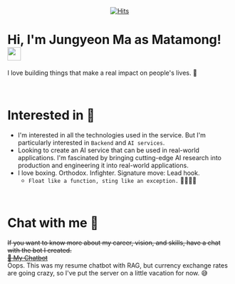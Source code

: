   <div align=center>
	
[![Hits](https://hits.seeyoufarm.com/api/count/incr/badge.svg?url=https%3A%2F%2Fgithub.com%2Fmatamong&count_bg=%236AA4DA&title_bg=%23B4AFAF&icon=&icon_color=%23E7E7E7&title=hits&edge_flat=false)](https://hits.seeyoufarm.com)	
  </div>
  
# Hi, I'm Jungyeon Ma as Matamong! <img src="https://raw.githubusercontent.com/MartinHeinz/MartinHeinz/master/wave.gif" width="30px">
I love building things that make a real impact on people's lives. 🙌

<br>

# Interested in &#128064; 
- I'm interested in all the technologies used in the service. But I'm particularly interested in `Backend` and `AI services`. 
- Looking to create an AI service that can be used in real-world applications. I'm fascinated by bringing cutting-edge AI research into production and engineering it into real-world applications.
- I love boxing. Orthodox. Infighter. Signature move: Lead hook. 
	- `Float like a function, sting like an exception.` 🥊🥊🥊🥊
<br>

# Chat with me 🤖
~~If you want to know more about my career, vision, and skills, have a chat with the bot I created.~~ <br>
~~[🤖 My Chatbot](https://chat.matamong.dev/)~~ <br>
Oops. This was my resume chatbot with RAG, but currency exchange rates are going crazy, so I've put the server on a little vacation for now. 😅
